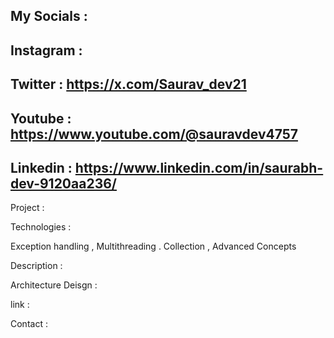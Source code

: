 ## My Socials : 

## Instagram : 

## Twitter : https://x.com/Saurav_dev21

## Youtube : https://www.youtube.com/@sauravdev4757

## Linkedin : https://www.linkedin.com/in/saurabh-dev-9120aa236/


Project : 

Technologies : 

Exception handling , Multithreading . Collection , Advanced Concepts


Description : 

Architecture Deisgn : 


link : 

Contact : 



